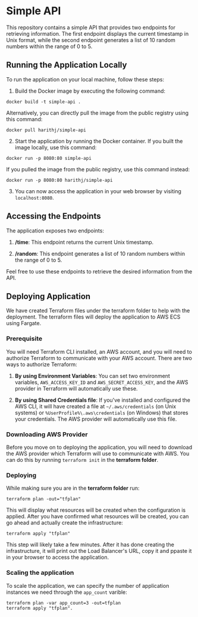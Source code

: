 # Simple API

This repository contains a simple API that provides two endpoints for retrieving information. The first endpoint displays the current timestamp in Unix format, while the second endpoint generates a list of 10 random numbers within the range of 0 to 5.

## Running the Application Locally

To run the application on your local machine, follow these steps:

1. Build the Docker image by executing the following command:

```
docker build -t simple-api .
```

Alternatively, you can directly pull the image from the public registry using this command:

```
docker pull harithj/simple-api
```

2. Start the application by running the Docker container. If you built the image locally, use this command:

```
docker run -p 8080:80 simple-api
```

If you pulled the image from the public registry, use this command instead:

```
docker run -p 8080:80 harithj/simple-api
```

3. You can now access the application in your web browser by visiting `localhost:8080`.

## Accessing the Endpoints

The application exposes two endpoints:

1. **/time**: This endpoint returns the current Unix timestamp.

2. **/random**: This endpoint generates a list of 10 random numbers within the range of 0 to 5.

Feel free to use these endpoints to retrieve the desired information from the API.


## Deploying Application

We have created Terraform files under the terraform folder to help with the deployment. The terraform files will deploy the application to AWS ECS using Fargate.

### Prerequisite

You will need Terraform CLI installed, an AWS account, and you will need to authorize Terraform to communicate with your AWS account. There are two ways to authorize Terraform:

1. **By using Environment Variables**: You can set two environment variables, `AWS_ACCESS_KEY_ID` and `AWS_SECRET_ACCESS_KEY`, and the AWS provider in Terraform will automatically use these.

2. **By using Shared Credentials file**: If you've installed and configured the AWS CLI, it will have created a file at `~/.aws/credentials` (on Unix systems) or `%UserProfile%\.aws\credentials` (on Windows) that stores your credentials. The AWS provider will automatically use this file.

### Downloading AWS Provider

Before you move on to deploying the application, you will need to download the AWS provider which Terraform will use to communicate with AWS. You can do this by running `terraform init` in the **terraform folder**.

### Deploying

While making sure you are in the **terraform folder** run:

```
terraform plan -out="tfplan"
```

This will display what resources will be created when the configuration is applied. After you have confirmed what resources will be created, you can go ahead and actually create the infrastructure:

```
terraform apply "tfplan"
```

This step will likely take a few minutes. After it has done creating the infrastructure, it will print out the Load Balancer's URL, copy it and ppaste it in your browser to access the application.

### Scaling the application

To scale the application, we can specify the number of application instances we need through the `app_count` varible:

```
terraform plan -var app_count=3 -out=tfplan
terraform apply "tfplan".
```
